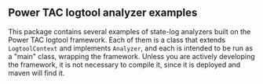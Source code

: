 ## Power TAC logtool analyzer examples

This package contains several examples of state-log analyzers built on the Power TAC logtool framework. Each of them is a class that extends `LogtoolContext` and implements `Analyzer`, and each is intended to be run as a "main" class, wrapping the framework. Unless you are actively developing the framework, it is not necessary to compile it, since it is deployed and maven will find it.
